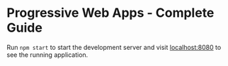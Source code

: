 # Progressive Web Apps - Complete Guide

Run `npm start` to start the development server and visit [localhost:8080](http://localhost:8080) to see the running application.
